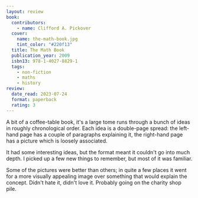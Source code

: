 ```yaml
---
layout: review
book:
  contributors:
    - name: Clifford A. Pickover
  cover:
    name: the-math-book.jpg
    tint_color: "#220f13"
  title: The Math Book
  publication_year: 2009
  isbn13: 978-1-4027-8829-1
  tags:
    - non-fiction
    - maths
    - history
review:
  date_read: 2023-07-24
  format: paperback
  rating: 3
---
```


A bit of a coffee-table book, it's a large tome runs through a bunch of ideas in roughly chronological order.
Each idea is a double-page spread: the left-hand page has a couple of paragraphs explaining it, the right-hand page has a picture which is loosely associated.

It had some interesting ideas, but the format meant it couldn't go into much depth.
I picked up a few new things to remember, but most of it was familiar.

Some of the pictures were better than others; in quite a few places it went for a more visually appealing image over something that would explain the concept.
Didn't hate it, didn't love it.
Probably going on the charity shop pile.

